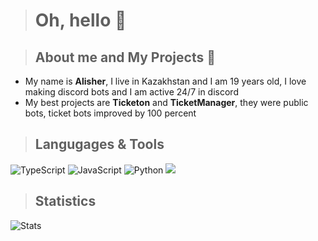 > # Oh, hello 👋

> ## About me and My Projects 🌿
- My name is **Alisher**, I live in Kazakhstan and I am 19 years old, I love making discord bots and I am active 24/7 in discord
- My best projects are **Ticketon** and **TicketManager**, they were public bots, ticket bots improved by 100 percent

> ## Langugages & Tools
![TypeScript](https://camo.githubusercontent.com/52a5856c7886200123463af53e95d03db5ace0b1e69f45da4792f7f02c029c28/68747470733a2f2f736869656c64732e696f2f62616467652f2d547970655363726970742d3039303930393f7374796c653d666f722d7468652d6261646765266c6f676f3d74797065736372697074)
![JavaScript](https://camo.githubusercontent.com/1f1560c9ef0d32176860fa3502de4b17248de3fc61720e2e8b0f7bcb306313bb/68747470733a2f2f736869656c64732e696f2f62616467652f2d4a6176615363726970742d3039303930393f7374796c653d666f722d7468652d6261646765266c6f676f3d6a617661736372697074)
![Python](https://camo.githubusercontent.com/761ebb589e7bed1dfc3f41b8579a0a585e16fe4390a19acf073b7195d7620cd5/68747470733a2f2f736869656c64732e696f2f62616467652f2d507974686f6e2d3039303930393f7374796c653d666f722d7468652d6261646765266c6f676f3d707974686f6e)
<img src="https://img.shields.io/badge/Html-090909?style=for-the-badge&logo=html5&logoColor=FF6347" />

> ## Statistics
![Stats](https://camo.githubusercontent.com/7ec5993825b1205a4099c03802d4606988f42b9c8b8cd4276f4c2645b58d3323/68747470733a2f2f6769746875622d726561646d652d73746174732e76657263656c2e6170702f6170692f746f702d6c616e67732f3f757365726e616d653d6f6e6568656b61266c61796f75743d636f6d70616374267468656d653d6d65726b6f)
